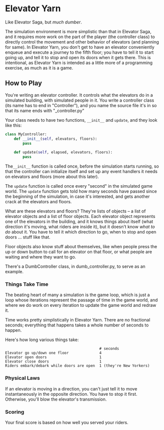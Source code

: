 # Elevator Yarn

Like Elevator Saga, but _much dumber_.

The simulation environment is more simplistic than that in Elevator Saga, and
it requires more work on the part of the player (the controller class) to
directly control the movement and other behavior of elevators (and planning
for same). In Elevator Yarn, you don't get to have an elevator conveniently
enqueue and execute a journey to the fifth floor; you have to tell it to start
going up, and tell it to stop and open its doors when it gets there. This is
intentional, as Elevator Yarn is intended as a little more of a programming
exercise, as much as it is a game.

## How to Play

You're writing an elevator controller. It controls what the elevators do in a
simulated building, with simulated people in it. You write a controller class
(its name has to end in "Controller"), and you name the source file it's in so
that its name ends with "_controller.py"

Your class needs to have two functions, `__init__` and `update`, and they look
like this:

```python
class MyController:
    def __init__(self, elevators, floors):
        pass
        
    def update(self, elapsed, elevators, floors):
        pass
```

The`__init__` function is called once, before the simulation starts running,
so that the controller can initialize itself and set up any event handlers it
needs on elevators and floors (more about this later).

The `update` function is called once every "second" in the simulated game
world. The `update` function gets told how many seconds have passed since the
beginning of the simulation, in case it's interested, and gets another crack
at the elevators and floors.

What are these elevators and floors? They're lists of objects – a list of
elevator objects and a list of floor objects. Each elevator object represents
one of the elevators in the building, and it knows things about itself (what
direction it's moving, what riders are inside it), but it doesn't know _what
to do_ about it. You have to tell it which direction to go, when to stop and
open doors … stuff like that.

Floor objects also know stuff about themselves, like when people press the up
or down button to call for an elevator on that floor, or what people are
waiting and where they want to go.

There's a DumbController class, in dumb_controller.py, to serve as an example.

### Things Take Time

The beating heart of many a simulation is the game loop, which is just a loop
whose iterations represent the passage of time in the game world, and where we
do work on every iteration to update the game world and redraw it.

Time works pretty simplistically in Elevator Yarn. There are no fractional
seconds; everything that happens takes a whole number of seconds to happen.

Here's how long various things take:

```
                                           # seconds
Elevator go up/down one floor              4
Elevator open doors                        1
Elevator close doors                       1
Riders embark/debark while doors are open  1 (they're New Yorkers)
```

### Physical Laws

If an elevator is moving in a direction, you can't just tell it to move
instantaneously in the opposite direction. You have to stop it first.
Otherwise, you'll blow the elevator's transmission.

### Scoring

Your final score is based on how well you served your riders.
